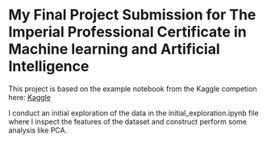 # My Final Project Submission for The Imperial Professional Certificate in Machine learning and Artificial Intelligence
This project is based on the example notebook from the Kaggle competion here: [Kaggle](https://www.kaggle.com/competitions/house-prices-advanced-regression-techniques/overview")

I conduct an initial exploration of the data in the initial_exploration.ipynb file where I inspect the features of the dataset and construct perform some analysis like PCA.